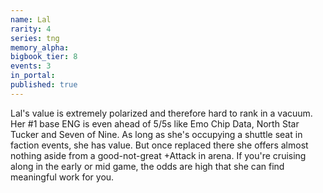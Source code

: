 ```yaml
---
name: Lal
rarity: 4
series: tng
memory_alpha:
bigbook_tier: 8
events: 3
in_portal:
published: true
---
```


Lal's value is extremely polarized and therefore hard to rank in a vacuum. Her #1 base ENG is even ahead of 5/5s like Emo Chip Data, North Star Tucker and Seven of Nine. As long as she's occupying a shuttle seat in faction events, she has value. But once replaced there she offers almost nothing aside from a good-not-great +Attack in arena. If you're cruising along in the early or mid game, the odds are high that she can find meaningful work for you.
